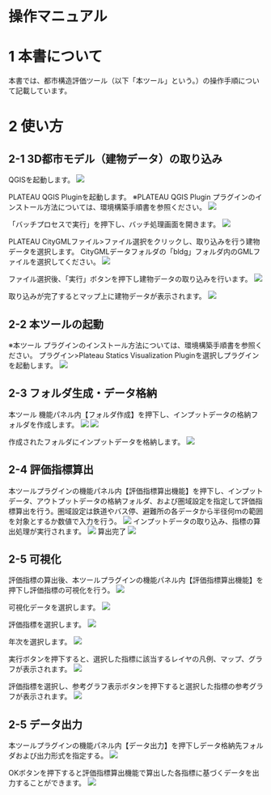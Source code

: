 # 操作マニュアル

# 1 本書について

本書では、都市構造評価ツール（以下「本ツール」という。）の操作手順について記載しています。

# 2 使い方

## 2-1 3D都市モデル（建物データ）の取り込み

QGISを起動します。
![](../resources/devMan/tutorial_001.png)

PLATEAU QGIS Pluginを起動します。
※PLATEAU QGIS Plugin プラグインのインストール方法については、環境構築手順書を参照ください。
![](../resources/userMan/tutorial_001.png)

「バッチプロセスで実行」を押下し、バッチ処理画面を開きます。
![](../resources/userMan/tutorial_002.png)

PLATEAU CityGMLファイル>ファイル選択をクリックし、取り込みを行う建物データを選択します。
CityGMLデータフォルダの「bldg」フォルダ内のGMLファイルを選択してください。
![](../resources/userMan/tutorial_003.png)

ファイル選択後、「実行」ボタンを押下し建物データの取り込みを行います。
![](../resources/userMan/tutorial_004.png)

取り込みが完了するとマップ上に建物データが表示されます。
![](../resources/userMan/tutorial_005.png)

## 2-2 本ツールの起動
※本ツール プラグインのインストール方法については、環境構築手順書を参照ください。
プラグイン>Plateau Statics Visualization Pluginを選択しプラグインを起動します。
![](../resources/userMan/tutorial_006.png)

## 2-3 フォルダ生成・データ格納
本ツール 機能パネル内【フォルダ作成】を押下し、インプットデータの格納フォルダを作成します。
![](../resources/userMan/tutorial_007.png)
![](../resources/userMan/tutorial_008.png)

作成されたフォルダにインプットデータを格納します。
![](../resources/userMan/tutorial_009.png)

## 2-4 評価指標算出
本ツールプラグインの機能パネル内【評価指標算出機能】を押下し、インプットデータ、アウトプットデータの格納フォルダ、および圏域設定を指定して評価指標算出を行う。圏域設定は鉄道やバス停、避難所の各データから半径何ｍの範囲を対象とするか数値で入力を行う。
![](../resources/userMan/tutorial_010.png)
インプットデータの取り込み、指標の算出処理が実行されます。
![](../resources/userMan/tutorial_011.png)
算出完了
![](../resources/userMan/tutorial_012.png)


## 2-5 可視化

評価指標の算出後、本ツールプラグインの機能パネル内【評価指標算出機能】を押下し評価指標の可視化を行う。
![](../resources/userMan/tutorial_013.png)

可視化データを選択します。
![](../resources/userMan/tutorial_014.png)

評価指標を選択します。
![](../resources/userMan/tutorial_015.png)

年次を選択します。
![](../resources/userMan/tutorial_016.png)

実行ボタンを押下すると、選択した指標に該当するレイヤの凡例、マップ、グラフが表示されます。
![](../resources/userMan/tutorial_017.png)

評価指標を選択し、参考グラフ表示ボタンを押下すると選択した指標の参考グラフが表示されます。
![](../resources/userMan/tutorial_018.png)


## 2-5 データ出力
本ツールプラグインの機能パネル内【データ出力】を押下しデータ格納先フォルダおよび出力形式を指定する。
![](../resources/userMan/tutorial_019.png)

OKボタンを押下すると評価指標算出機能で算出した各指標に基づくデータを出力することができます。
![](../resources/userMan/tutorial_020.png)